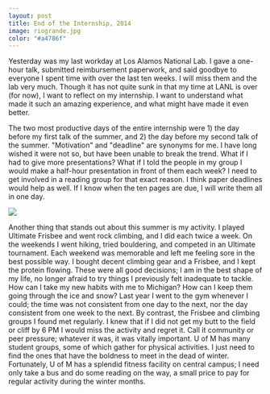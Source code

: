 ```yaml
---
layout: post
title: End of the Internship, 2014
image: riogrande.jpg
color: "#a4786f"
---
```


Yesterday was my last workday at Los Alamos National Lab. I gave a one-hour talk, submitted reimbursement paperwork, and said goodbye to everyone I spent time with over the last ten weeks. I will miss them and the lab very much. Though it has not quite sunk in that my time at LANL is over (for now), I want to reflect on my internship. I want to understand what made it such an amazing experience, and what might have made it even better.

The two most productive days of the entire internship were 1) the day before my first talk of the summer, and 2) the day before my second talk of the summer. "Motivation" and "deadline" are synonyms for me. I have long wished it were not so, but have been unable to break the trend. What if I had to give more presentations? What if I told the people in my group I would make a half-hour presentation in front of them each week? I need to get involved in a reading group for that exact reason. I think paper deadlines would help as well. If I know when the ten pages are due, I will write them all in one day.

<img src="{{ site.baseurl }}images/losalamos.jpg">

Another thing that stands out about this summer is my activity. I played Ultimate Frisbee and went rock climbing, and I did each twice a week. On the weekends I went hiking, tried bouldering, and competed in an Ultimate tournament. Each weekend was memorable and left me feeling sore in the best possible way. I bought decent climbing gear and a Frisbee, and I kept the protein flowing. These were all good decisions; I am in the best shape of my life, no longer afraid to try things I previously felt inadequate to tackle. How can I take my new habits with me to Michigan? How can I keep them going through the ice and snow? Last year I went to the gym whenever I could; the time was not consistent from one day to the next, nor the day consistent from one week to the next. By contrast, the Frisbee and climbing groups I found met regularly. I knew that if I did not get my butt to the field or cliff by 6 PM I would miss the activity and regret it. Call it community or peer pressure; whatever it was, it was vitally important. U of M has many student groups, some of which gather for physical activities. I just need to find the ones that have the boldness to meet in the dead of winter. Fortunately, U of M has a splendid fitness facility on central campus; I need only take a bus and do some reading on the way, a small price to pay for regular activity during the winter months.
